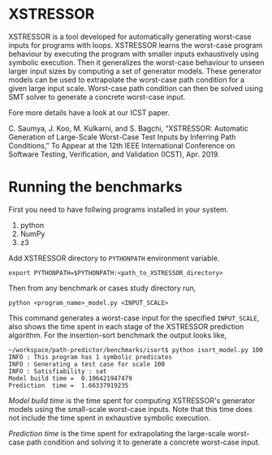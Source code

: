 # XSTRESSOR
XSTRESSOR is a tool developed for automatically generating worst-case inputs for programs with loops. XSTRESSOR learns the worst-case program 
behaviour by executing the program with smaller inputs exhaustively using symbolic execution. Then it generalizes the worst-case behaviour to unseen larger
input sizes by computing a set of generator models. These generator models can be used to extrapolate the worst-case path condition
for a given large input scale. Worst-case path condition can then be solved using SMT solver to generate a concrete worst-case input.

Fore more details have a look at our ICST paper.

C. Saumya, J. Koo, M. Kulkarni, and S. Bagchi, “XSTRESSOR: Automatic Generation of Large-Scale Worst-Case Test Inputs by Inferring Path Conditions,” To Appear at the 12th IEEE International Conference on Software Testing, Verification, and Validation (ICST), Apr. 2019.

# Running the benchmarks
First you need to have follwing programs installed in your system.
1. python
2. NumPy
3. z3

Add XSTRESSOR directory to `PYTHONPATH` environment variable. 
```
export PYTHONPATH=$PYTHONPATH:<path_to_XSTRESSOR_directory>
```
Then from any benchmark or cases study directory run,
```
python <program_name>_model.py <INPUT_SCALE> 
```
This command generates a worst-case input for the specified `INPUT_SCALE`, also shows the time spent in each stage of the XSTRESSOR prediction algorithm.
For the insertion-sort benchmark the output looks like,
```
~/workspace/path-predictor/benchmarks/isort$ python isort_model.py 100
INFO : This program has 1 symbolic predicates
INFO : Generating a test case for scale 100
INFO : Satisfiability : sat
Model build time =  0.106421947479
Prediction  time =  1.66337919235
```
*Model build time* is the time spent for computing XSTRESSOR's generator models using the small-scale worst-case inputs. Note that this time does not include 
the time spent in exhaustive symbolic execution.

*Prediction time* is the time spent for extrapolating the large-scale worst-case path condition and solving it to generate a concrete worst-case input.


